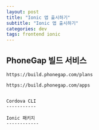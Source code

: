 ```yaml
---
layout: post
title: "Ionic 앱 출시하기"
subtitle: "Ionic 앱 출시하기"
categories: dev
tags: frontend ionic
---
```


PhoneGap 빌드 서비스
-------------------

`https://build.phonegap.com/plans`

`https://build.phonegap.com/apps`
```

Cordova CLI
-----------

Ionic 패키지
------------